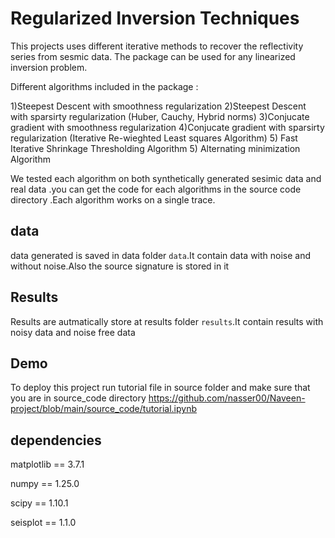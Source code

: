 
# Regularized  Inversion Techniques

This projects uses different iterative methods to recover the reflectivity series from sesmic data. The package can be used for any linearized inversion problem.

Different algorithms included in the package :

1)Steepest Descent with smoothness regularization
2)Steepest Descent with sparsirty regularization (Huber, Cauchy, Hybrid norms)
3)Conjucate gradient with smoothness regularization
4)Conjucate gradient with sparsirty regularization (Iterative Re-wieghted Least squares Algorithm)
5) Fast Iterative Shrinkage Thresholding Algorithm
5) Alternating minimization Algorithm


We tested each algorithm  on  both synthetically  generated sesimic data and real data .you  can get the code for each algorithms  in the source code directory .Each algorithm works on a single trace.

## data
data generated is saved in data  folder  `data`.It contain data with noise and without noise.Also the source signature is stored in it 
## Results
Results are autmatically  store at results folder `results`.It contain results with noisy data and noise free data

## Demo
To deploy this project run tutorial  file in source folder  and make sure that you are in source_code directory
https://github.com/nasser00/Naveen-project/blob/main/source_code/tutorial.ipynb


## dependencies 
matplotlib      ==          3.7.1

numpy           ==          1.25.0

scipy           ==          1.10.1

seisplot        ==          1.1.0
